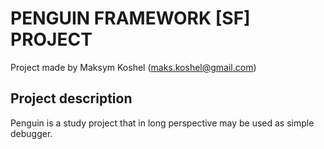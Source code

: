 # PENGUIN FRAMEWORK [SF] PROJECT #
Project made by Maksym Koshel (maks.koshel@gmail.com)

## Project description ##
Penguin is a study project that in long perspective may be used as simple debugger.